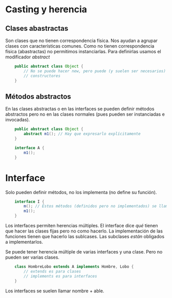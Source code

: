 # Casting y herencia

## Clases abastractas

Son clases que no tienen correspondencia física. Nos ayudan a agrupar clases con características comunes. Como no tienen correspondencia física (abastractas) no permitimos instanciarlas. Para definirlas usamos el modificador _abstract_

```java
	public abstract class Object {
		// No se puede hacer new, pero puede (y suelen ser necesarios)
		// constructores
	}
```

## Métodos abstractos

En las clases abstractas o en las interfaces se pueden definir métodos abstractos pero no en las clases normales (pues pueden ser instanciadas e invocadas).

```java
	public abstract class Object {
		abstract m1(); // Hay que expresarlo explícitamente
	}

	interface A {
		m1();
	}
```

# Interface

Solo pueden definir métodos, no los implementa (no define su función).

```java
	interface I {
		m(); // Estos métodos (definidos pero no implementados) se llaman métodos abstractos
		m1();
	}
```

Los interfaces permiten herencias múltiples. El interface dice *qué* tienen que hacer las clases fijas pero no como hacerlo. La implementación de las funciones tienen que hacerlo las sublcases. Las subclases *están* obligados a implementarlos.

Se puede tener herencia múltiple de varias interfaces y una clase. Pero no pueden ser varias clases.

```java
	class HombreLobo extends A implements Hombre, Lobo {
		// extends es para clases
		// implements es para interfaces
	}
```

Los interfaces se suelen llamar nombre + able.